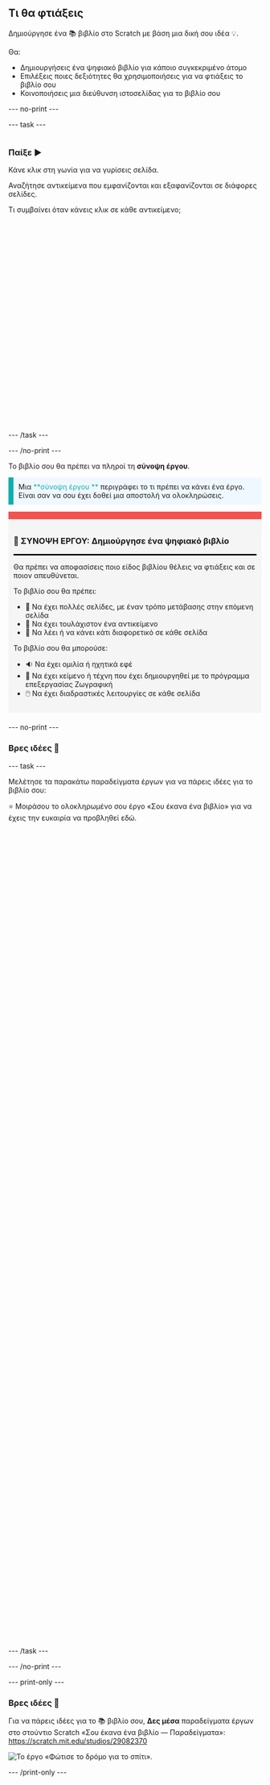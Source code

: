 ## Τι θα φτιάξεις

Δημιούργησε ένα 📚 βιβλίο στο Scratch με βάση μια δική σου ιδέα 💡.

Θα:

+ Δημιουργήσεις ένα ψηφιακό βιβλίο για κάποιο συγκεκριμένο άτομο
+ Επιλέξεις ποιες δεξιότητες θα χρησιμοποιήσεις για να φτιάξεις το βιβλίο σου
+ Κοινοποιήσεις μια διεύθυνση ιστοσελίδας για το βιβλίο σου

--- no-print ---

--- task ---

<div style="display: flex; flex-wrap: wrap">
<div style="flex-basis: 200px; flex-grow: 1">

### Παίξε ▶️ 

Κάνε κλικ στη γωνία για να γυρίσεις σελίδα.

Αναζήτησε αντικείμενα που εμφανίζονται και εξαφανίζονται σε διάφορες σελίδες.
  
Τι συμβαίνει όταν κάνεις κλικ σε κάθε αντικείμενο;

</div>
<div>
<div class="scratch-preview" style="margin-left: 15px;">
  <iframe allowtransparency="true" width="485" height="402" src="" frameborder="0"></iframe>
</div>

</div>
</div>

--- /task ---

--- /no-print ---

Το βιβλίο σου θα πρέπει να πληροί τη **σύνοψη έργου**.

<p style="border-left: solid; border-width:10px; border-color: #0faeb0; background-color: aliceblue; padding: 10px;">
Μια <span style="color: #0faeb0">**σύνοψη έργου **</span> περιγράφει το τι πρέπει να κάνει ένα έργο. Είναι σαν να σου έχει δοθεί μια αποστολή να ολοκληρώσεις.
</p>

<div style="border-top: 15px solid #f3524f; background-color: whitesmoke; margin-bottom: 20px; padding: 10px;">

### 🎯 ΣΥΝΟΨΗ ΕΡΓΟΥ: Δημιούργησε ένα **ψηφιακό βιβλίο**
<hr style="border-top: 2px solid black;">

Θα πρέπει να αποφασίσεις ποιο είδος βιβλίου θέλεις να φτιάξεις και σε ποιον απευθύνεται. 

Το βιβλίο σου θα πρέπει:
+ 📃 Να έχει πολλές σελίδες, με έναν τρόπο μετάβασης στην επόμενη σελίδα
+ 🐢 Να έχει τουλάχιστον ένα αντικείμενο
+ 💬 Να λέει ή να κάνει κάτι διαφορετικό σε κάθε σελίδα

Το βιβλίο σου θα μπορούσε:
+ 🔉 Να έχει ομιλία ή ηχητικά εφέ 
+ 🎨 Να έχει κείμενο ή τέχνη που έχει δημιουργηθεί με το πρόγραμμα επεξεργασίας Ζωγραφική
+ 🖱️ Να έχει διαδραστικές λειτουργίες σε κάθε σελίδα
</div>

--- no-print ---

### Βρες ιδέες 💭

--- task ---

Μελέτησε τα παρακάτω παραδείγματα έργων για να πάρεις ιδέες για το βιβλίο σου:

⭐ Μοιράσου το ολοκληρωμένο σου έργο «Σου έκανα ένα βιβλίο» για να έχεις την ευκαιρία να προβληθεί εδώ.
<div class="scratch-preview" style="margin-left: 15px;">
  <iframe allowtransparency="true" width="485" height="402" src="" frameborder="0"></iframe>
</div>
<div class="scratch-preview" style="margin-left: 15px;">
  <iframe allowtransparency="true" width="485" height="402" src="" frameborder="0"></iframe>
</div>
<div class="scratch-preview" style="margin-left: 15px;">
  <iframe allowtransparency="true" width="485" height="402" src="" frameborder="0"></iframe>
</div>
<div class="scratch-preview" style="margin-left: 15px;">
  <iframe allowtransparency="true" width="485" height="402" src="" frameborder="0"></iframe>
</div>

--- /task ---

--- /no-print ---

--- print-only ---

### Βρες ιδέες 💭

Για να πάρεις ιδέες για το 📚 βιβλίο σου, **Δες μέσα** παραδείγματα έργων στο στούντιο Scratch «Σου έκανα ένα βιβλίο — Παραδείγματα»: https://scratch.mit.edu/studios/29082370

![Το έργο «Φώτισε το δρόμο για το σπίτι».](images/showcase_static.png)

--- /print-only ---


